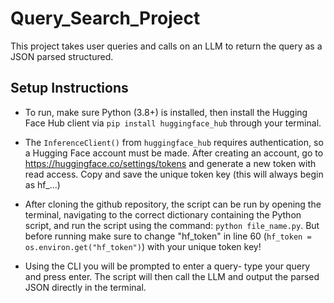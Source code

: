 # Query_Search_Project
This project takes user queries and calls on an LLM to return the query as a JSON parsed structured.

## Setup Instructions

- To run, make sure Python (3.8+) is installed, then install the Hugging Face Hub client via `pip install huggingface_hub` through your terminal.

- The `InferenceClient()` from `huggingface_hub` requires authentication, so a Hugging Face account must be made. After creating an account, go to https://huggingface.co/settings/tokens and generate a new token with read access. Copy and save the unique token key (this will always begin as hf_...)

- After cloning the github repository, the script can be run by opening the terminal, navigating to the correct dictionary containing the Python script, and run the script using the command: `python file_name.py`. But before running make sure to change "hf_token" in line 60 (`hf_token = os.environ.get("hf_token")`) with your unique token key! 

- Using the CLI you will be prompted to enter a query- type your query and press enter. The script will then call the LLM and output the parsed JSON directly in the terminal. 
